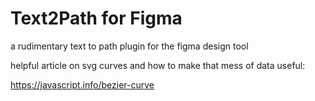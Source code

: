 # Text2Path for Figma

a rudimentary text to path plugin for the figma design tool

helpful article on svg curves and how to make that mess of data useful:

https://javascript.info/bezier-curve
